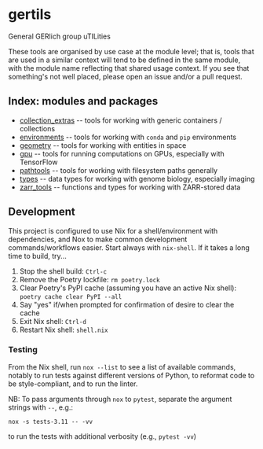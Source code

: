 # gertils
General GERlich group uTILities

These tools are organised by use case at the module level; that is, tools that are used in a similar context will tend to be defined in the same module, with the module name reflecting that shared usage context. If you see that something's not well placed, please open an issue and/or a pull request.

## Index: modules and packages
- [collection_extras](collection_extras.py) -- tools for working with generic containers / collections
- [environments](./gertils/environments.py) -- tools for working with `conda` and `pip` environments
- [geometry](./gertils/geometry.py) -- tools for working with entities in space
- [gpu](./gertils/gpu.py) -- tools for running computations on GPUs, especially with TensorFlow
- [pathtools](./gertils/pathtools.py) -- tools for working with filesystem paths generally
- [types](./gertils/pathtools.py) -- data types for working with genome biology, especially imaging
- [zarr_tools](./gertils/zarr_tools.py) -- functions and types for working with ZARR-stored data

## Development
This project is configured to use Nix for a shell/environment with dependencies, and Nox to make common development commands/workflows easier. Start always with `nix-shell`. If it takes a long time to build, try...
1. Stop the shell build: `Ctrl-c`
1. Remove the Poetry lockfile: `rm poetry.lock`
1. Clear Poetry's PyPI cache (assuming you have an active Nix shell): `poetry cache clear PyPI --all`
1. Say "yes" if/when prompted for confirmation of desire to clear the cache
1. Exit Nix shell: `Ctrl-d`
1. Restart Nix shell: `shell.nix`

### Testing
From the Nix shell, run `nox --list` to see a list of available commands, notably to run tests against different versions of Python, to reformat code to be style-compliant, and to run the linter.

NB: To pass arguments through `nox` to `pytest`, separate the argument strings with `--`, e.g.:
```shell
nox -s tests-3.11 -- -vv
```
to run the tests with additional verbosity (e.g., `pytest -vv`)
